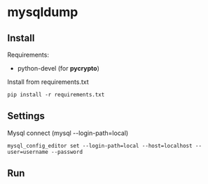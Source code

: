 **mysqldump**
=============

## Install
Requirements:
- python-devel (for **pycrypto**)

Install from requirements.txt
```
pip install -r requirements.txt
```

## Settings

Mysql connect (mysql --login-path=local)
```
mysql_config_editor set --login-path=local --host=localhost --user=username --password
```

## Run
